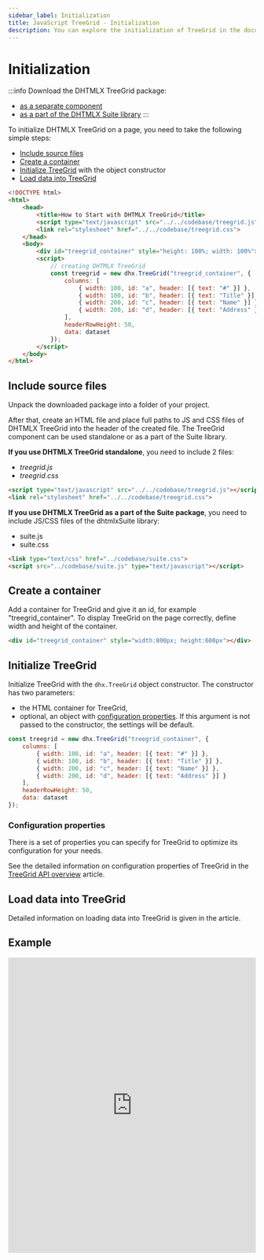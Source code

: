 ```yaml
---
sidebar_label: Initialization
title: JavaScript TreeGrid - Initialization 
description: You can explore the initialization of TreeGrid in the documentation of the DHTMLX JavaScript UI library. Browse developer guides and API reference, try out code examples and live demos, and download a free 30-day evaluation version of DHTMLX Suite.
---
```


# Initialization

:::info
Download the DHTMLX TreeGrid package:

- [as a separate component](https://dhtmlx.com/docs/products/dhtmlxTreeGrid/download.shtml)
- [as a part of the DHTMLX Suite library](https://dhtmlx.com/docs/products/dhtmlxSuite/download.shtml)
:::

To initialize DHTMLX TreeGrid on a page, you need to take the following simple steps:

- [Include source files](#include-source-files)
- [Create a container](#create-a-container)
- [Initialize TreeGrid](#initialize-grid) with the object constructor
- [Load data into TreeGrid](#load-data-into-treegrid)

```html
<!DOCTYPE html>
<html>
    <head>
        <title>How to Start with DHTMLX TreeGrid</title>         
        <script type="text/javascript" src="../../codebase/treegrid.js"></script>
        <link rel="stylesheet" href="../../codebase/treegrid.css">
    </head>
    <body>
    	<div id="treegrid_container" style="height: 100%; width: 100%"></div>
        <script>
            // creating DHTMLX TreeGrid 
            const treegrid = new dhx.TreeGrid("treegrid_container", {
    			columns: [
        			{ width: 100, id: "a", header: [{ text: "#" }] },
        			{ width: 100, id: "b", header: [{ text: "Title" }] },
        			{ width: 200, id: "c", header: [{ text: "Name" }] },
        			{ width: 200, id: "d", header: [{ text: "Address" }] }
    			],
    			headerRowHeight: 50,
    			data: dataset
			});
        </script>
    </body>
</html>
```

## Include source files

Unpack the downloaded package into a folder of your project.

After that, create an HTML file and place full paths to JS and CSS files of DHTMLX TreeGrid into the header of the created file. The TreeGrid component can be used standalone or as a part of the Suite library.

**If you use DHTMLX TreeGrid standalone**, you need to include 2 files:

- *treegrid.js*
- *treegrid.css*

```html
<script type="text/javascript" src="../../codebase/treegrid.js"></script>
<link rel="stylesheet" href="../../codebase/treegrid.css">
```

**If you use DHTMLX TreeGrid as a part of the Suite package**, you need to include JS/CSS files of the dhtmlxSuite library:

- suite.js
- suite.css

```html
<link type="text/css" href="../codebase/suite.css">
<script src="../codebase/suite.js" type="text/javascript"></script>
```

## Create a container

Add a container for TreeGrid and give it an id, for example "treegrid_container". To display TreeGrid on the page correctly, define width and height of the container.

```html
<div id="treegrid_container" style="width:800px; height:600px"></div>
```

## Initialize TreeGrid

Initialize TreeGrid with the `dhx.TreeGrid` object constructor. The constructor has two parameters:

- the HTML container for TreeGrid,
- optional, an object with [configuration properties](#configuration-properties). If this argument is not passed to the constructor, the settings will be default.

```javascript
const treegrid = new dhx.TreeGrid("treegrid_container", {
    columns: [
        { width: 100, id: "a", header: [{ text: "#" }] },
        { width: 100, id: "b", header: [{ text: "Title" }] },
        { width: 200, id: "c", header: [{ text: "Name" }] },
        { width: 200, id: "d", header: [{ text: "Address" }] }
    ],
    headerRowHeight: 50,
    data: dataset
});
```

### Configuration properties

There is a set of properties you can specify for TreeGrid to optimize its configuration for your needs. 

See the detailed information on configuration properties of TreeGrid in the [TreeGrid API overview](treegrid/api/api_overview.md#treegrid-properties) article.

## Load data into TreeGrid

Detailed information on loading data into TreeGrid is given in the [](treegrid/data_loading.md) article.

## Example

<iframe src="https://snippet.dhtmlx.com/kob9385v?mode=js" frameborder="0" class="snippet_iframe" width="100%" height="600"></iframe>